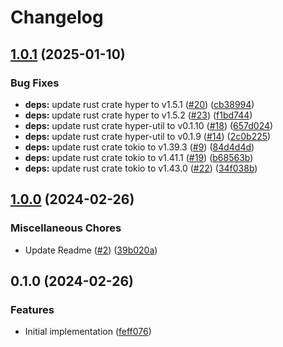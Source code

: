 # Changelog

## [1.0.1](https://github.com/mhutter/http-request-inspector/compare/v1.0.0...v1.0.1) (2025-01-10)


### Bug Fixes

* **deps:** update rust crate hyper to v1.5.1 ([#20](https://github.com/mhutter/http-request-inspector/issues/20)) ([cb38994](https://github.com/mhutter/http-request-inspector/commit/cb389946c346bd8ed2ac866e60978c83c679ad57))
* **deps:** update rust crate hyper to v1.5.2 ([#23](https://github.com/mhutter/http-request-inspector/issues/23)) ([f1bd744](https://github.com/mhutter/http-request-inspector/commit/f1bd7448d1a0c8d69f0a49cbcafd62602e906f86))
* **deps:** update rust crate hyper-util to v0.1.10 ([#18](https://github.com/mhutter/http-request-inspector/issues/18)) ([657d024](https://github.com/mhutter/http-request-inspector/commit/657d02491866edf7747275774713073699e4a798))
* **deps:** update rust crate hyper-util to v0.1.9 ([#14](https://github.com/mhutter/http-request-inspector/issues/14)) ([2c0b225](https://github.com/mhutter/http-request-inspector/commit/2c0b2256071749e6a6e67d617620fd4e243f5aa0))
* **deps:** update rust crate tokio to v1.39.3 ([#9](https://github.com/mhutter/http-request-inspector/issues/9)) ([84d4d4d](https://github.com/mhutter/http-request-inspector/commit/84d4d4d36eede34a680762c930984c7e442dc217))
* **deps:** update rust crate tokio to v1.41.1 ([#19](https://github.com/mhutter/http-request-inspector/issues/19)) ([b68563b](https://github.com/mhutter/http-request-inspector/commit/b68563b1c6aea8a1c0ad19260549d1203e44816a))
* **deps:** update rust crate tokio to v1.43.0 ([#22](https://github.com/mhutter/http-request-inspector/issues/22)) ([34f038b](https://github.com/mhutter/http-request-inspector/commit/34f038bee671200ef044cd6f7fb697db530d2bf2))

## [1.0.0](https://github.com/mhutter/http-request-inspector/compare/v0.1.0...v1.0.0) (2024-02-26)


### Miscellaneous Chores

* Update Readme ([#2](https://github.com/mhutter/http-request-inspector/issues/2)) ([39b020a](https://github.com/mhutter/http-request-inspector/commit/39b020a0caf71d6dfc4b7d270a9879a2190f2ed7))

## 0.1.0 (2024-02-26)


### Features

* Initial implementation ([feff076](https://github.com/mhutter/http-request-inspector/commit/feff076ed0531b8e9e974d88e408c1a397608546))
